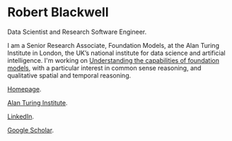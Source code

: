 # Robert Blackwell

Data Scientist and Research Software Engineer.

I am a Senior Research Associate, Foundation Models, at the Alan
Turing Institute in London, the UK’s national institute for data
science and artificial intelligence. I'm working on [Understanding the
capabilities of foundation
models](https://www.turing.ac.uk/research/research-projects/understanding-capabilities-foundation-models),
with a particular interest in common sense reasoning, and qualitative
spatial and temporal reasoning.

[Homepage](https://www.robblackwell.com).

[Alan Turing Institute](https://www.turing.ac.uk/people/robert-e-blackwell).

[LinkedIn](https://www.linkedin.com/in/robert-blackwell-3aa5743/).

[Google Scholar](https://scholar.google.com/citations?user=TXfwkYsAAAAJ).
